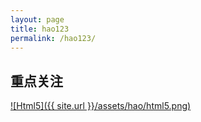 ```yaml
---
layout: page
title: hao123
permalink: /hao123/
---
```


## 重点关注

[![Html5]({{ site.url }}/assets/hao/html5.png)](http://www.html5rocks.com/)
